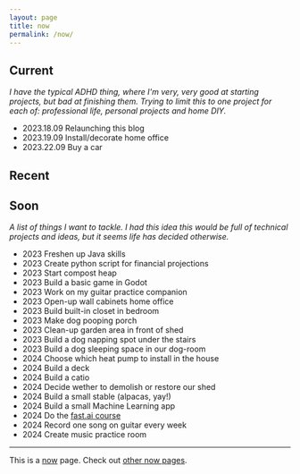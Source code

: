```yaml
---
layout: page
title: now
permalink: /now/
---
```


## Current

_I have the typical ADHD thing, where I'm very, very good at starting projects, but bad at finishing them. Trying to limit this to one project for each of: professional life, personal projects and home DIY._ 

* 2023.18.09 Relaunching this blog
* 2023.19.09 Install/decorate home office
* 2023.22.09 Buy a car 

## Recent

## Soon

_A list of things I want to tackle. I had this idea this would be full of technical projects and ideas, but it seems life has decided otherwise._

* 2023 Freshen up Java skills
* 2023 Create python script for financial projections
* 2023 Start compost heap
* 2023 Build a basic game in Godot
* 2023 Work on my guitar practice companion
* 2023 Open-up wall cabinets home office
* 2023 Build built-in closet in bedroom
* 2023 Make dog pooping porch
* 2023 Clean-up garden area in front of shed
* 2023 Build a dog napping spot under the stairs
* 2023 Build a dog sleeping space in our dog-room
* 2024 Choose which heat pump to install in the house
* 2024 Build a deck
* 2024 Build a catio
* 2024 Decide wether to demolish or restore our shed
* 2024 Build a small stable (alpacas, yay!)
* 2024 Build a small Machine Learning app
* 2024 Do the [fast.ai course](https://course.fast.ai/)
* 2024 Record one song on guitar every week
* 2024 Create music practice room


---

This is a [now](https://sive.rs/nowff) page. Check out [other now pages](https://nownownow.com/).

